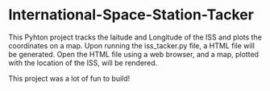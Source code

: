 # International-Space-Station-Tacker

This Pyhton project tracks the laitude and Longitude of the ISS and plots the coordinates on a map. 
Upon running the iss_tacker.py file, a HTML file will be generated. Open the HTML file using a web browser, and
a map, plotted with the location of the ISS, will be rendered.

This project was a lot of fun to build!
